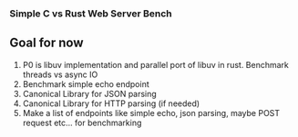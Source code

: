 ### Simple C vs Rust Web Server Bench

## Goal for now
1. P0 is libuv implementation and parallel port of libuv in rust. Benchmark threads vs async IO
2. Benchmark simple echo endpoint
3. Canonical Library for JSON parsing
4. Canonical Library for HTTP parsing (if needed)
5. Make a list of endpoints like simple echo, json parsing, maybe POST request etc... for benchmarking